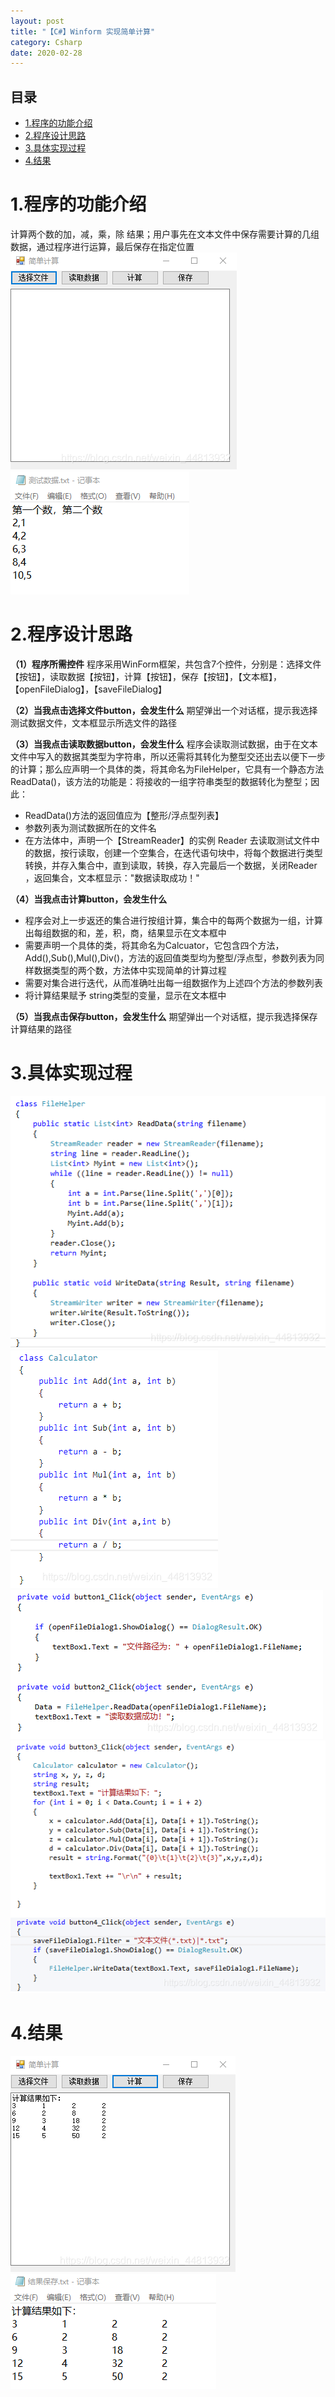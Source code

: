 ```yaml
---
layout: post
title: "【C#】Winform 实现简单计算"
category: Csharp
date: 2020-02-28
---
```


## 目录
- [1.程序的功能介绍](#1程序的功能介绍)
- [2.程序设计思路](#2程序设计思路)
- [3.具体实现过程](#3具体实现过程)
- [4.结果](#4结果)

# 1.程序的功能介绍
计算两个数的加，减，乘，除 结果；用户事先在文本文件中保存需要计算的几组数据，通过程序进行运算，最后保存在指定位置
![程序界面](https://raw.githubusercontent.com/QinyuGuo-Pot/blog-img/main/20240401202953.png)
![测试数据](https://raw.githubusercontent.com/QinyuGuo-Pot/blog-img/main/20240401203205.png)

# 2.程序设计思路
**（1）程序所需控件**
程序采用WinForm框架，共包含7个控件，分别是：选择文件【按钮】，读取数据【按钮】，计算【按钮】，保存【按钮】，【文本框】，【openFileDialog】，【saveFileDialog】

**（2）当我点击选择文件button，会发生什么**
期望弹出一个对话框，提示我选择测试数据文件，文本框显示所选文件的路径

**（3）当我点击读取数据button，会发生什么**
程序会读取测试数据，由于在文本文件中写入的数据其类型为字符串，所以还需将其转化为整型交还出去以便下一步的计算；那么应声明一个具体的类，将其命名为FileHelper，它具有一个静态方法ReadData()，该方法的功能是：将接收的一组字符串类型的数据转化为整型；因此：
 - ReadData()方法的返回值应为【整形/浮点型列表】
 - 参数列表为测试数据所在的文件名
 - 在方法体中，声明一个【StreamReader】的实例 Reader 去读取测试文件中的数据，按行读取，创建一个空集合，在迭代语句块中，将每个数据进行类型转换，并存入集合中，直到读取，转换，存入完最后一个数据，关闭Reader ，返回集合，文本框显示："数据读取成功！"

**（4）当我点击计算button，会发生什么**
 - 程序会对上一步返还的集合进行按组计算，集合中的每两个数据为一组，计算出每组数据的和，差，积，商，结果显示在文本框中
 - 需要声明一个具体的类，将其命名为Calcuator，它包含四个方法，Add(),Sub(),Mul(),Div()，方法的返回值类型均为整型/浮点型，参数列表为同样数据类型的两个数，方法体中实现简单的计算过程
 - 需要对集合进行迭代，从而准确吐出每一组数据作为上述四个方法的参数列表
 - 将计算结果赋予 string类型的变量，显示在文本框中

**（5）当我点击保存button，会发生什么**
期望弹出一个对话框，提示我选择保存计算结果的路径

# 3.具体实现过程
![FileHelper](https://raw.githubusercontent.com/QinyuGuo-Pot/blog-img/main/20200228215521717.png)
![Calculator](https://raw.githubusercontent.com/QinyuGuo-Pot/blog-img/main/20200228215545713.png)
![选择文件，读取数据](https://raw.githubusercontent.com/QinyuGuo-Pot/blog-img/main/20200228215605715.png)
![计算数据，保存文件](https://raw.githubusercontent.com/QinyuGuo-Pot/blog-img/main/20200228215635460.png)

# 4.结果
![](https://raw.githubusercontent.com/QinyuGuo-Pot/blog-img/main/20240401203657.png)
![](https://raw.githubusercontent.com/QinyuGuo-Pot/blog-img/main/20240401203718.png)
